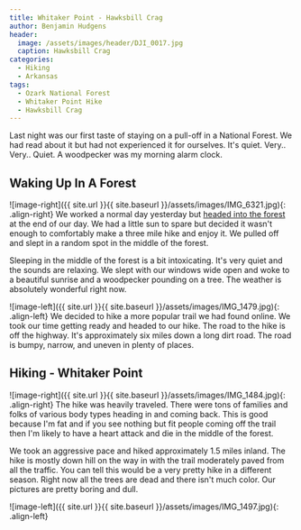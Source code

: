 ```yaml
---
title: Whitaker Point - Hawksbill Crag
author: Benjamin Hudgens
header:
  image: /assets/images/header/DJI_0017.jpg
  caption: Hawksbill Crag
categories:
  - Hiking
  - Arkansas
tags:
  - Ozark National Forest
  - Whitaker Point Hike
  - Hawksbill Crag
---
```


Last night was our first taste of staying on a pull-off in a National Forest.  We had read about it but had not experienced it for ourselves.  It's quiet.  Very.. Very.. Quiet.  A woodpecker was my morning alarm clock.  

## Waking Up In A Forest

![image-right]({{ site.url }}{{ site.baseurl }}/assets/images/IMG_6321.jpg){: .align-right}
We worked a normal day yesterday but [headed into the forest](/national%20parks/arkansas/heading-into-the-ozarks/) at the end of our day.  We had a little sun to spare but decided it wasn't enough to comfortably make a three mile hike and enjoy it.  We pulled off and slept in a random spot in the middle of the forest.

Sleeping in the middle of the forest is a bit intoxicating.  It's very quiet and the sounds are relaxing.  We slept with our windows wide open and woke to a beautiful sunrise and a woodpecker pounding on a tree.  The weather is absolutely wonderful right now.

![image-left]({{ site.url }}{{ site.baseurl }}/assets/images/IMG_1479.jpg){: .align-left}
We decided to hike a more popular trail we had found online.  We took our time getting ready and headed to our hike.  The road to the hike is off the highway.  It's approximately six miles down a long dirt road.  The road is bumpy, narrow, and uneven in plenty of places.

## Hiking - Whitaker Point

![image-right]({{ site.url }}{{ site.baseurl }}/assets/images/IMG_1484.jpg){: .align-right}
The hike was heavily traveled.  There were tons of families and folks of various body types heading in and coming back.  This is good because I'm fat and if you see nothing but fit people coming off the trail then I'm likely to have a heart attack and die in the middle of the forest.  

We took an aggressive pace and hiked approximately 1.5 miles inland.  The hike is mostly down hill on the way in with the trail moderately paved from all the traffic.  You can tell this would be a very pretty hike in a different season.  Right now all the trees are dead and there isn't much color.  Our pictures are pretty boring and dull.

![image-left]({{ site.url }}{{ site.baseurl }}/assets/images/IMG_1497.jpg){: .align-left}
